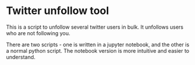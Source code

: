 # Twitter unfollow tool
This is a script to unfollow several twitter users in bulk. It unfollows users who are not following you.

There are two scripts - one is written in a jupyter notebook, and the other is a normal python script. The notebook version is more intuitive and easier to understand.
